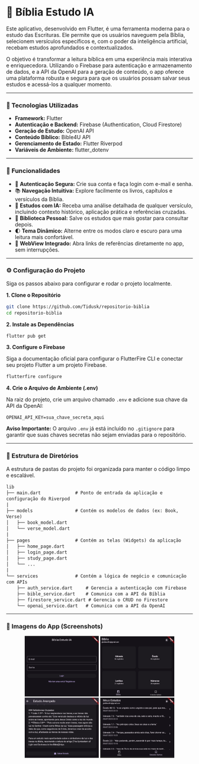 # 📖 Bíblia Estudo IA

Este aplicativo, desenvolvido em Flutter, é uma ferramenta moderna para o estudo das Escrituras. Ele permite que os usuários naveguem pela Bíblia, selecionem versículos específicos e, com o poder da inteligência artificial, recebam estudos aprofundados e contextualizados.

O objetivo é transformar a leitura bíblica em uma experiência mais interativa e enriquecedora. Utilizando o Firebase para autenticação e armazenamento de dados, e a API da OpenAI para a geração de conteúdo, o app oferece uma plataforma robusta e segura para que os usuários possam salvar seus estudos e acessá-los a qualquer momento.

---

### 🔧 Tecnologias Utilizadas

- **Framework:** Flutter
- **Autenticação e Backend:** Firebase (Authentication, Cloud Firestore)
- **Geração de Estudo:** OpenAI API
- **Conteúdo Bíblico:** Bible4U API
- **Gerenciamento de Estado:** Flutter Riverpod
- **Variáveis de Ambiente:** flutter_dotenv

---

### 🚀 Funcionalidades

-   🚪 **Autenticação Segura:** Crie sua conta e faça login com e-mail e senha.
-   📚 **Navegação Intuitiva:** Explore facilmente os livros, capítulos e versículos da Bíblia.
-   🤖 **Estudos com IA:** Receba uma análise detalhada de qualquer versículo, incluindo contexto histórico, aplicação prática e referências cruzadas.
-   💾 **Biblioteca Pessoal:** Salve os estudos que mais gostar para consultar depois.
-   🌓 **Tema Dinâmico:** Alterne entre os modos claro e escuro para uma leitura mais confortável.
-   🔗 **WebView Integrado:** Abra links de referências diretamente no app, sem interrupções.

---

### ⚙️ Configuração do Projeto

Siga os passos abaixo para configurar e rodar o projeto localmente.

**1. Clone o Repositório**
```bash
git clone https://github.com/Tidusk/repositorio-biblia
cd repositorio-biblia
```

**2. Instale as Dependências**
```bash
flutter pub get
```

**3. Configure o Firebase**

Siga a documentação oficial para configurar o FlutterFire CLI e conectar seu projeto Flutter a um projeto Firebase.

```bash
flutterfire configure
```

**4. Crie o Arquivo de Ambiente (.env)**

Na raiz do projeto, crie um arquivo chamado `.env` e adicione sua chave da API da OpenAI:

```
OPENAI_API_KEY=sua_chave_secreta_aqui
```
**Aviso Importante:** O arquivo `.env` já está incluído no `.gitignore` para garantir que suas chaves secretas não sejam enviadas para o repositório.

---

### 📂 Estrutura de Diretórios

A estrutura de pastas do projeto foi organizada para manter o código limpo e escalável.

```
lib
├── main.dart             # Ponto de entrada da aplicação e configuração do Riverpod
|
├── models                # Contém os modelos de dados (ex: Book, Verse)
│   ├── book_model.dart
│   └── verse_model.dart
|
├── pages                 # Contém as telas (Widgets) da aplicação
│   ├── home_page.dart
│   ├── login_page.dart
│   ├── study_page.dart
│   └── ...
|
└── services              # Contém a lógica de negócio e comunicação com APIs
    ├── auth_service.dart     # Gerencia a autenticação com Firebase
    ├── bible_service.dart    # Comunica com a API da Bíblia
    ├── firestore_service.dart # Gerencia o CRUD no Firestore
    └── openai_service.dart   # Comunica com a API da OpenAI
```

---

### 📱 Imagens do App (Screenshots)

<p align="center">
  <img src="Img/login.png" width="200" alt="Tela de Login">
  <img src="Img/home.png" width="200" alt="Tela Principal">
  <img src="Img/study.png" width="200" alt="Tela de Estudo">
  <img src="Img/saved.png" width="200" alt="Tela de Estudos Salvos">
</p>
